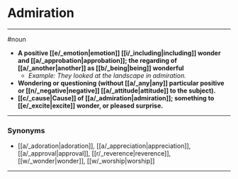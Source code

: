 # Admiration
---
#noun
- **A positive [[e/_emotion|emotion]] [[i/_including|including]] wonder and [[a/_approbation|approbation]]; the regarding of [[a/_another|another]] as [[b/_being|being]] wonderful**
	- _Example: They looked at the landscape in admiration._
- **Wondering or questioning (without [[a/_any|any]] particular positive or [[n/_negative|negative]] [[a/_attitude|attitude]] to the subject).**
- **[[c/_cause|Cause]] of [[a/_admiration|admiration]]; something to [[e/_excite|excite]] wonder, or pleased surprise.**
---
### Synonyms
- [[a/_adoration|adoration]], [[a/_appreciation|appreciation]], [[a/_approval|approval]], [[r/_reverence|reverence]], [[w/_wonder|wonder]], [[w/_worship|worship]]
---

